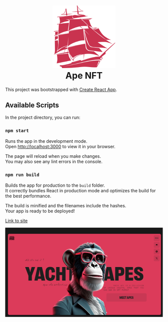 <h1 align="center">
  <br>
  <a href="https://svitlanaparyiska.github.io/ape-nft/"><img src="./public/android-chrome-512x512.png" alt="ape-nft" width="200"></a>
  <br>
Ape NFT
  <br>
</h1>

This project was bootstrapped with
[Create React App](https://github.com/facebook/create-react-app).

## Available Scripts

In the project directory, you can run:

### `npm start`

Runs the app in the development mode.\
Open [http://localhost:3000](http://localhost:3000) to view it in your browser.

The page will reload when you make changes.\
You may also see any lint errors in the console.

### `npm run build`

Builds the app for production to the `build` folder.\
It correctly bundles React in production mode and optimizes the build for the best
performance.

The build is minified and the filenames include the hashes.\
Your app is ready to be deployed!

[Link to site](https://svitlanaparyiska.github.io/ape-nft/ 'Ape-NFT')

![GitHub ReadMe](./src/images/readmeNFT.PNG)
